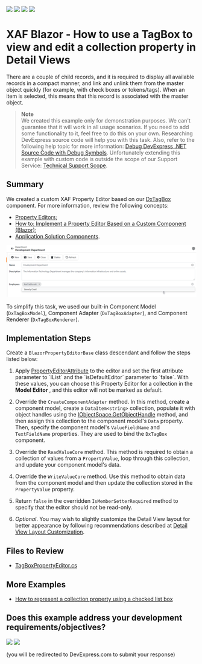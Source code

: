 <!-- default badges list -->
![](https://img.shields.io/endpoint?url=https://codecentral.devexpress.com/api/v1/VersionRange/383074518/22.2.5%2B)
[![](https://img.shields.io/badge/Open_in_DevExpress_Support_Center-FF7200?style=flat-square&logo=DevExpress&logoColor=white)](https://supportcenter.devexpress.com/ticket/details/T1011723)
[![](https://img.shields.io/badge/📖_How_to_use_DevExpress_Examples-e9f6fc?style=flat-square)](https://docs.devexpress.com/GeneralInformation/403183)
[![](https://img.shields.io/badge/💬_Leave_Feedback-feecdd?style=flat-square)](#does-this-example-address-your-development-requirementsobjectives)
<!-- default badges end -->
# XAF Blazor - How to use a TagBox to view and edit a collection property in Detail Views

There are a couple of child records, and it is required to display all available records in a compact manner, and link and unlink them from the master object quickly (for example, with check boxes or tokens/tags). When an item is selected, this means that this record is associated with the master object.


> **Note**  
> We created this example only for demonstration purposes. We can't guarantee that it will work in all usage scenarios. If you need to add some functionality to it, feel free to do this on your own. Researching DevExpress source code will help you with this task. Also, refer to the following help topic for more information: [Debug DevExpress .NET Source Code with Debug Symbols](https://docs.devexpress.com/GeneralInformation/403656/support-debug-troubleshooting/debug-controls-with-debug-symbols). Unfortunately extending this example with custom code is outside the scope of our Support Service: [Technical Support Scope](https://www.devexpress.com/products/net/application_framework/xaf-considerations-for-newcomers.xml#support).



## Summary

We created a custom XAF Property Editor based on our [DxTagBox](https://docs.devexpress.com/Blazor/DevExpress.Blazor.DxTagBox-2) component. For more information, review the following concepts:
- [Property Editors](https://docs.devexpress.com/eXpressAppFramework/113097/concepts/ui-construction/view-items/property-editors);
- [How to: Implement a Property Editor Based on a Custom Component (Blazor)](https://docs.devexpress.com/eXpressAppFramework/402189/task-based-help/property-editors/how-to-implement-a-property-editor-based-on-custom-components-blazor?p=netstandard);
- [Application Solution Components](https://docs.devexpress.com/eXpressAppFramework/112569/concepts/application-solution-components).
<img src="./media/example.png" width="600">

To simplify this task, we used our built-in Component Model (`DxTagBoxModel`), Component Adapter (`DxTagBoxAdapter`), and Component Renderer (`DxTagBoxRenderer`).

## Implementation Steps

Create a `BlazorPropertyEditorBase` class descendant and follow the steps listed below:

1. Apply [PropertyEditorAttribute](https://docs.devexpress.com/eXpressAppFramework/DevExpress.ExpressApp.Editors.PropertyEditorAttribute.-ctor(System.Type-System.String-System.Boolean)) to the editor and set the first attribute parameter to `IList` and the `isDefaultEditor` parameter to `false`. With these values, you can choose this Property Editor for a collection in the **Model Editor** , and this editor will not be marked as default.

2. Override the `CreateComponentAdapter` method. In this method, create a component model, create a `DataItem<string>` collection, populate it with object handles using the [IObjectSpace.GetObjectHandle](https://docs.devexpress.com/eXpressAppFramework/DevExpress.ExpressApp.IObjectSpace.GetObjectHandle%28System.Object%29) method, and then assign this collection to the component model's `Data` property. Then, specify the component model's `ValueFieldName` and `TextFieldName` properties. They are used to bind the `DxTagBox` component.

3. Override the `ReadValueCore` method. This method is required to obtain a collection of values from a `PropertyValue`, loop through this collection, and update your component model's data.

4. Override the `WriteValueCore` method. Use this method to obtain data from the component model and then update the collection stored in the `PropertyValue` property.

5. Return `false` in the overridden `IsMemberSetterRequired` method to specify that the editor should not be read-only.

6. _Optional_. You may wish to slightly customize the Detail View layout for better appearance by following recommendations described at [Detail View Layout Customization](https://docs.devexpress.com/eXpressAppFramework/112817/ui-construction/views/layout/view-items-layout-customization).

## Files to Review

* [TagBoxPropertyEditor.cs](./CS/EFCore/TagBoxEditorEF/TagBoxEditorEF.Blazor.Server/Editors/TabBoxPropertyEditor/TagBoxPropertyEditor.cs) 

## More Examples
- [How to represent a collection property using a checked list box](https://github.com/DevExpress-Examples/XAF_how-to-represent-a-collection-property-using-a-checked-list-box-e1807)
<!-- feedback -->
## Does this example address your development requirements/objectives?

[<img src="https://www.devexpress.com/support/examples/i/yes-button.svg"/>](https://www.devexpress.com/support/examples/survey.xml?utm_source=github&utm_campaign=XAF-Blazor-How-to-use-a-TagBox-to-view-and-edit-a-collection-property-in-Detail-Views&~~~was_helpful=yes) [<img src="https://www.devexpress.com/support/examples/i/no-button.svg"/>](https://www.devexpress.com/support/examples/survey.xml?utm_source=github&utm_campaign=XAF-Blazor-How-to-use-a-TagBox-to-view-and-edit-a-collection-property-in-Detail-Views&~~~was_helpful=no)

(you will be redirected to DevExpress.com to submit your response)
<!-- feedback end -->
